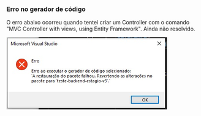 ### Erro no gerador de código
O erro abaixo ocorreu quando tentei criar um Controller com o comando "MVC Controller with views, using Entity Framework". Ainda não resolvido.

![Erro no gerador de código](img/erro-execute.png)
